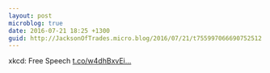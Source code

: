 ```yaml
---
layout: post
microblog: true
date: 2016-07-21 18:25 +1300
guid: http://JacksonOfTrades.micro.blog/2016/07/21/t755997066690752512.html
---
```

xkcd: Free Speech [t.co/w4dhBxvEi...](https://t.co/w4dhBxvEi3)

